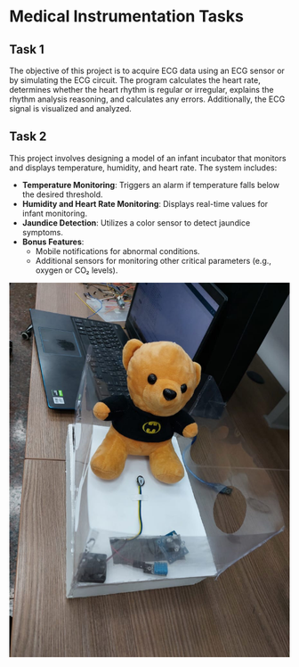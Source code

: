 

# Medical Instrumentation Tasks

## Task 1
The objective of this project is to acquire ECG data using an ECG sensor or by simulating the ECG circuit. The program calculates the heart rate, determines whether the heart rhythm is regular or irregular, explains the rhythm analysis reasoning, and calculates any errors. Additionally, the ECG signal is visualized and analyzed.

## Task 2
This project involves designing a model of an infant incubator that monitors and displays temperature, humidity, and heart rate. The system includes:
- **Temperature Monitoring**: Triggers an alarm if temperature falls below the desired threshold.
- **Humidity and Heart Rate Monitoring**: Displays real-time values for infant monitoring.
- **Jaundice Detection**: Utilizes a color sensor to detect jaundice symptoms.
- **Bonus Features**:
  - Mobile notifications for abnormal conditions.
  - Additional sensors for monitoring other critical parameters (e.g., oxygen or CO₂ levels).


![incubator](<task 2/assets/infant incubator.jpg>)